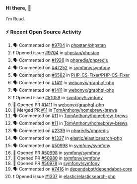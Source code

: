 ### Hi there, 👋

I'm Ruud.
 
### :zap: Recent Open Source Activity

<!--START_SECTION:activity-->
1. 🗣 Commented on [#9704](https://github.com/phpstan/phpstan/issues/9704#issuecomment-1660369960) in [phpstan/phpstan](https://github.com/phpstan/phpstan)
2. ❗ Opened issue [#9704](https://github.com/phpstan/phpstan/issues/9704) in [phpstan/phpstan](https://github.com/phpstan/phpstan)
3. 🗣 Commented on [#1920](https://github.com/phpredis/phpredis/issues/1920#issuecomment-1658507921) in [phpredis/phpredis](https://github.com/phpredis/phpredis)
4. 🗣 Commented on [#47252](https://github.com/symfony/symfony/pull/47252#issuecomment-1657143141) in [symfony/symfony](https://github.com/symfony/symfony)
5. 🗣 Commented on [#6582](https://github.com/PHP-CS-Fixer/PHP-CS-Fixer/issues/6582#issuecomment-1653280941) in [PHP-CS-Fixer/PHP-CS-Fixer](https://github.com/PHP-CS-Fixer/PHP-CS-Fixer)
6. 🗣 Commented on [#1411](https://github.com/webonyx/graphql-php/pull/1411#issuecomment-1645374014) in [webonyx/graphql-php](https://github.com/webonyx/graphql-php)
7. 🗣 Commented on [#1411](https://github.com/webonyx/graphql-php/pull/1411#issuecomment-1645366881) in [webonyx/graphql-php](https://github.com/webonyx/graphql-php)
8. ❗ Opened issue [#51059](https://github.com/symfony/symfony/issues/51059) in [symfony/symfony](https://github.com/symfony/symfony)
9. 💪 Opened PR [#1411](https://github.com/webonyx/graphql-php/pull/1411) in [webonyx/graphql-php](https://github.com/webonyx/graphql-php)
10. 🎉 Merged PR [#11](https://github.com/TomAnthony/homebrew-brews/pull/11) in [TomAnthony/homebrew-brews](https://github.com/TomAnthony/homebrew-brews)
11. 🗣 Commented on [#11](https://github.com/TomAnthony/homebrew-brews/pull/11#issuecomment-1645196733) in [TomAnthony/homebrew-brews](https://github.com/TomAnthony/homebrew-brews)
12. 🗣 Commented on [#11](https://github.com/TomAnthony/homebrew-brews/pull/11#issuecomment-1645195116) in [TomAnthony/homebrew-brews](https://github.com/TomAnthony/homebrew-brews)
13. 🗣 Commented on [#2339](https://github.com/phpredis/phpredis/issues/2339#issuecomment-1639858549) in [phpredis/phpredis](https://github.com/phpredis/phpredis)
14. 🗣 Commented on [#1337](https://github.com/elastic/elasticsearch-php/issues/1337#issuecomment-1637967552) in [elastic/elasticsearch-php](https://github.com/elastic/elasticsearch-php)
15. 🗣 Commented on [#50998](https://github.com/symfony/symfony/pull/50998#issuecomment-1637845751) in [symfony/symfony](https://github.com/symfony/symfony)
16. 💪 Opened PR [#50998](https://github.com/symfony/symfony/pull/50998) in [symfony/symfony](https://github.com/symfony/symfony)
17. 💪 Opened PR [#50980](https://github.com/symfony/symfony/pull/50980) in [symfony/symfony](https://github.com/symfony/symfony)
18. 💪 Opened PR [#50978](https://github.com/symfony/symfony/pull/50978) in [symfony/symfony](https://github.com/symfony/symfony)
19. 🗣 Commented on [#7416](https://github.com/dependabot/dependabot-core/issues/7416#issuecomment-1630269457) in [dependabot/dependabot-core](https://github.com/dependabot/dependabot-core)
20. ❗ Opened issue [#1337](https://github.com/elastic/elasticsearch-php/issues/1337) in [elastic/elasticsearch-php](https://github.com/elastic/elasticsearch-php)
<!--END_SECTION:activity-->

